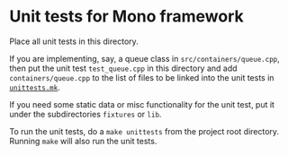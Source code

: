 # Unit tests for Mono framework

Place all unit tests in this directory.

If you are implementing, say, a queue class in `src/containers/queue.cpp`, then put the unit test `test_queue.cpp` in this directory and add `containers/queue.cpp` to the list of files to be linked into the unit tests in [`unittests.mk`](`unittests.mk`).

If you need some static data or misc functionality for the unit test, put it under the subdirectories `fixtures` or `lib`.

To run the unit tests, do a `make unittests` from the project root directory.  Running `make` will also run the unit tests.
